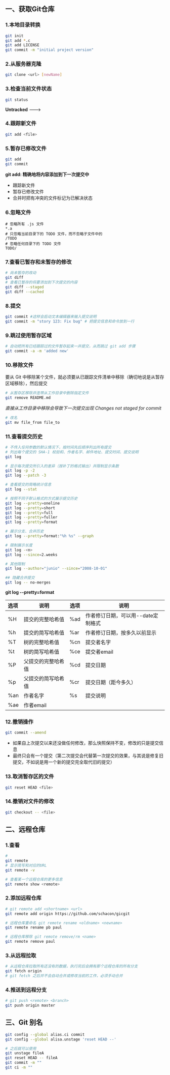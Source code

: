 ## 一、获取Git仓库

### 1.本地目录转换

```sh
git init
git add *.c
git add LICENSE
git commit -m "initial project version"
```

### 2.从服务器克隆

```sh
git clone <url> [newName]
```

### 3.检查当前文件状态

```sh
git status
```

**Untracked** ---> 

### 4.跟踪新文件

```sh
git add <file>
```

### 5.暂存已修改文件

```sh
git add
git commit
```

**git add: 精确地将内容添加到下一次提交中**

- 跟踪新文件
- 暂存已修改文件
- 合并时把有冲突的文件标记为已解决状态

### 6.忽略文件

```.gitignore
# 忽略所有 .js 文件
*.a
# 只忽略当前目录下的 TODO 文件，而不忽略子文件中的
/TODO
# 忽略任何目录下的 TODO 文件
TODO/
```

### 7.查看已暂存和未暂存的修改

```sh
# 尚未暂存的改动
git diff
# 查看已暂存的将要添加到下次提交的内容
git diff --staged
git diff --cached
```

### 8.提交

```sh
git commit #这样会启动文本编辑器来输入提交说明
git commit -m "story 123: Fix bug" # 把提交信息和命令放到一行
```

### 9.跳过使用暂存区域

```sh
# 自动把所有已经跟踪过的文件暂存起来一并提交，从而跳过 git add 步骤
git commit -a -m 'added new'
```

### 10.移除文件

要从 Git 中移除某个文件，就必须要从已跟踪文件清单中移除（确切地说是从暂存区域移除），然后提交

```sh
# 从暂存区移除并连带从工作目录中删除指定文件
git remove README.md
```

*直接从工作目录中移除会导致下一次提交出现 Changes not staged for commit*

```sh
# 改名
git mv file_from file_to
```

### 11.查看提交历史

```sh
# 不传入任何参数的默认情况下，按时间先后顺序列出所有提交
# 列出每个提交的 SHA-1 校验和、作者名字、邮件地址、提交时间、提交说明
git log

# 显示每次提交所引入的差异（按补丁的格式输出）并限制显示条数
git log -p -2
git log --patch -3

# 查看提交的简略统计信息
git log --stat

# 按照不同于默认格式的方式展示提交历史
git log --pretty=oneline
git log --pretty=short
git log --pretty=full
git log --pretty=fuller
git log --pretty=format

# 展示分支、合并历史
git log --pretty=format:"%h %s" --graph

# 限制展示长度
git log -<n>
git log --since=2.weeks

# 其他限制
git log --author="junio" --since="2008-10-01"

## 隐藏合并提交
git log -- no-merges
```

**git log --pretty=format**

| 选项 | 说明               | 选项 | 说明                               |
| :--- | ------------------ | ---- | ---------------------------------- |
| %H   | 提交的完整哈希值   | %ad  | 作者修订日期，可以用--date定制格式 |
| %h   | 提交的简写哈希值   | %ar  | 作者修订日期，按多久以前显示       |
| %T   | 树的完整哈希值     | %cn  | 提交者名字                         |
| %t   | 树的简写哈希值     | %ce  | 提交者email                        |
| %P   | 父提交的完整哈希值 | %cd  | 提交日期                           |
| %p   | 父提交的简写哈希值 | %cr  | 提交日期（距今多久）               |
| %an  | 作者名字           | %s   | 提交说明                           |
| %ae  | 作者email          |      |                                    |

### 12.撤销操作

```sh
git commit --amend
```

- 如果自上次提交以来还没做任何修改，那么快照保持不变，修改的只是提交信息
- 最终只会有一个提交（第二次提交会代替第一次提交的效果，与其说是修复旧提交，不如说是用一个新的提交完全取代旧的提交）

### 13.取消暂存区的文件

```sh
git reset HEAD <file>
```

### 14.撤销对文件的修改

```sh
git checkout -- <file>
```

## 二、远程仓库

### 1.查看

```sh
# 
git remote
# 显示简写和对应的URL
git remote -v

# 查看某一个远程仓库的更多信息
git remote show <remote>
```

### 2.添加远程仓库

```sh
# git remote add <shortname> <url>
git remote add origin https://github.com/schacon/gicgit

# 远程仓库重命名 git remote rename <oldname> <newname>
git remote rename pb paul

# 远程仓库移除 git remote remove/rm <name>
git remote remove paul
```

### 3.从远程拉取

```sh
# 从远程仓库拉取所有还没有的数据，执行完后会拥有那个远程仓库的所有分支
git fetch origin
# git fetch 之后并不会自动合并或修改当前的工作，必须手动合并
```

### 4.推送到远程分支

```sh
# git push <remote> <branch>
git push origin master
```

## 三、Git 别名

```sh
git config --global alias.ci commit
git config --global alisa.unstage 'reset HEAD --'
```

```sh
# 之后就可以使用
git unstage fileA
git reset HEAD -- fileA
git commit -m ""
git ci -m ""
```



